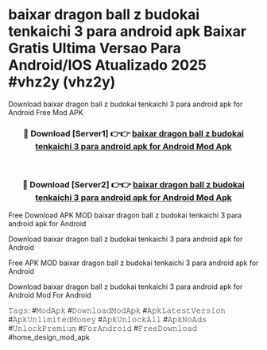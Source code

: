 # baixar dragon ball z budokai tenkaichi 3 para android apk Baixar Gratis Ultima Versao Para Android/IOS Atualizado 2025 #vhz2y (vhz2y)
Download baixar dragon ball z budokai tenkaichi 3 para android apk for Android Free Mod APK

<div align="center">
<h3>🔴 Download [Server1] 👉👉 <a href="https://apps.freeplayer.one?title=baixar_dragon_ball_z_budokai_tenkaichi_3_para_android_apk&ref=19F">baixar dragon ball z budokai tenkaichi 3 para android apk for Android Mod Apk</a></h3><br>

<h3>🔴 Download [Server2] 👉👉 <a href="https://apps.freeplayer.one?title=baixar_dragon_ball_z_budokai_tenkaichi_3_para_android_apk&ref=19F">baixar dragon ball z budokai tenkaichi 3 para android apk for Android Mod Apk</a></h3>
</div>


Free Download APK MOD baixar dragon ball z budokai tenkaichi 3 para android apk for Android

Download baixar dragon ball z budokai tenkaichi 3 para android apk for Android 

Free APK MOD baixar dragon ball z budokai tenkaichi 3 para android apk for Android 

Download baixar dragon ball z budokai tenkaichi 3 para android apk for Android Mod For Android

𝚃𝚊𝚐𝚜: #𝙼𝚘𝚍𝙰𝚙𝚔 #𝙳𝚘𝚠𝚗𝚕𝚘𝚊𝚍𝙼𝚘𝚍𝙰𝚙𝚔 #𝙰𝚙𝚔𝙻𝚊𝚝𝚎𝚜𝚝𝚅𝚎𝚛𝚜𝚒𝚘𝚗 #𝙰𝚙𝚔𝚄𝚗𝚕𝚒𝚖𝚒𝚝𝚎𝚍𝙼𝚘𝚗𝚎𝚢 #𝙰𝚙𝚔𝚄𝚗𝚕𝚘𝚌𝚔𝙰𝚕𝚕 #𝙰𝚙𝚔𝙽𝚘𝙰𝚍𝚜 #𝚄𝚗𝚕𝚘𝚌𝚔𝙿𝚛𝚎𝚖𝚒𝚞𝚖 #𝙵𝚘𝚛𝙰𝚗𝚍𝚛𝚘𝚒𝚍 #𝙵𝚛𝚎𝚎𝙳𝚘𝚠𝚗𝚕𝚘𝚊𝚍 #home_design_mod_apk